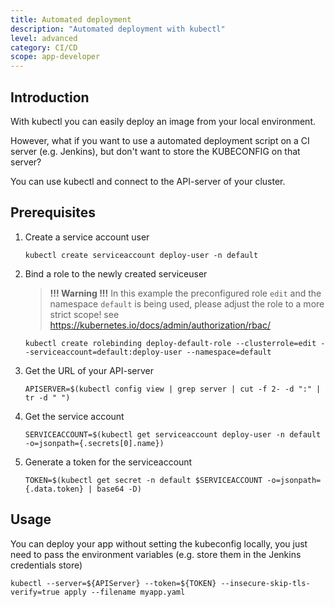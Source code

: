 ```yaml
---
title: Automated deployment
description: "Automated deployment with kubectl"
level: advanced
category: CI/CD
scope: app-developer
---
```


## Introduction
With kubectl you can easily deploy an image from your local environment.

However, what if you want to use a automated deployment script on a CI server (e.g. Jenkins), but don't want to store 
the KUBECONFIG on that server?

You can use kubectl and connect to the API-server of your cluster.

## Prerequisites
1. Create a service account user
   ```
   kubectl create serviceaccount deploy-user -n default
   ```

2. Bind a role to the newly created serviceuser
   > **!!! Warning !!!** In this example the preconfigured role `edit` and the namespace `default` is being used, please adjust the role to a more strict scope! see https://kubernetes.io/docs/admin/authorization/rbac/
   ```
   kubectl create rolebinding deploy-default-role --clusterrole=edit --serviceaccount=default:deploy-user --namespace=default
   ```

3. Get the URL of your API-server
   ```
   APISERVER=$(kubectl config view | grep server | cut -f 2- -d ":" | tr -d " ")
   ```

4. Get the service account
   ```
   SERVICEACCOUNT=$(kubectl get serviceaccount deploy-user -n default -o=jsonpath={.secrets[0].name})
   ```

5. Generate a token for the serviceaccount
   ```
   TOKEN=$(kubectl get secret -n default $SERVICEACCOUNT -o=jsonpath={.data.token} | base64 -D)
   ```

## Usage
You can deploy your app without setting the kubeconfig locally, you just need to pass the environment variables (e.g. store them in the Jenkins credentials store)
  ```
  kubectl --server=${APIServer} --token=${TOKEN} --insecure-skip-tls-verify=true apply --filename myapp.yaml
  ```
